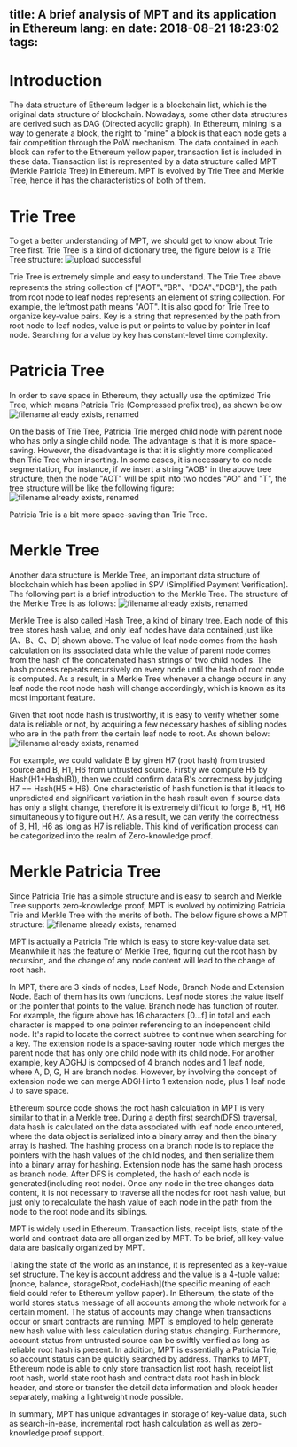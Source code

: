 title: A brief analysis of MPT and its application in Ethereum
lang: en
date: 2018-08-21 18:23:02
tags:
---
# Introduction
The data structure of Ethereum ledger is a blockchain list, which is the original data structure of  blockchain. Nowadays, some other data structures are derived such as DAG (Directed acyclic graph). In Ethereum, mining is a way to generate a block, the right to "mine" a block is that each node gets a fair competition through the PoW mechanism. The data contained in each block can refer to the Ethereum yellow paper, transaction list is included in these data. Transaction list is represented by a data structure called MPT (Merkle Patricia Tree) in Ethereum. MPT is evolved by Trie Tree and Merkle Tree, hence it has the characteristics of both of them.
<!-- more -->

# Trie Tree
To get a better understanding of MPT, we should get to know about Trie Tree first. Trie Tree is a kind of dictionary tree, the figure below is a Trie Tree structure:
![upload successful](/images/pasted-lyd00-14.png)


Trie Tree is extremely simple and easy to understand. The Trie Tree above represents the string collection of ["AOT"、”BR"、"DCA"、”DCB"], the path from root node to leaf nodes represents an element of string collection. For example, the leftmost path means "AOT". It is also good for Trie Tree to organize key-value pairs. Key is a string that represented by the path from root node to leaf nodes, value is put or points to value by pointer in leaf node. Searching for a value by key has constant-level time complexity.

# Patricia Tree
In order to save space in Ethereum, they actually use the optimized Trie Tree, which means Patricia Trie (Compressed prefix tree), as shown below
![filename already exists, renamed](/images/pasted-lyd00-15.png)


On the basis of Trie Tree, Patricia Trie merged child node with parent node who has only a single child node. The advantage is that it is more space-saving. However, the disadvantage is that it is slightly more complicated than Trie Tree when inserting. In some cases, it is necessary to do node segmentation, For instance, if we insert a string "AOB" in the above tree structure, then the node "AOT" will be split into two nodes "AO" and "T", the tree structure will be like the following figure:
![filename already exists, renamed](/images/pasted-lyd00-16.png)


Patricia Trie is a bit more space-saving than Trie Tree.

# Merkle Tree
Another data structure is Merkle Tree, an important data structure of blockchain which has been applied in SPV (Simplified Payment Verification). The following part is a brief introduction to the Merkle Tree. The structure of the Merkle Tree is as follows:
![filename already exists, renamed](/images/pasted-lyd00-17.png)


Merkle Tree is also called Hash Tree, a kind of binary tree. Each node of this tree stores hash value, and only leaf nodes have data contained just like [A、B、C、D] shown above. The value of leaf node comes from the hash calculation on its associated data while the value of parent node comes from the hash of the concatenated hash strings of two child nodes. The hash process repeats recursively on every node until the hash of root node is computed. As a result, in a Merkle Tree whenever a change occurs in any leaf node the root node hash will change accordingly, which is known as its most important feature.

Given that root node hash is trustworthy, it is easy to verify whether some data is reliable or not, by acquiring a few necessary hashes of sibling nodes who are in the path from the certain leaf node to root. As shown below:
![filename already exists, renamed](/images/pasted-lyd00-18.png)


For example, we could validate B by given H7 (root hash) from trusted source and B, H1, H6 from untrusted source. Firstly we compute H5 by Hash(H1+Hash(B)), then we could confirm data B's correctness by judging H7 == Hash(H5 + H6). One characteristic of hash function is that it leads to unpredicted and significant variation in the hash result even if source data has only a slight change, therefore it is extremely difficult to forge B, H1, H6 simultaneously to figure out H7. As a result, we can verify the correctness of B, H1, H6 as long as H7 is reliable. This kind of verification process can be categorized into the realm of Zero-knowledge proof.

# Merkle Patricia Tree
Since Patricia Trie has a simple structure and is easy to search and Merkle Tree supports zero-knowledge proof, MPT is evolved by optimizing Patricia Trie and Merkle Tree with the merits of both. The below figure shows a MPT structure:
![filename already exists, renamed](/images/pasted-lyd00-20.png)


MPT is actually a Patricia Trie which is easy to store key-value data set. Meanwhile it has the feature of Merkle Tree, figuring out the root hash by recursion, and the change of any node content will lead to the change of root hash.

In MPT, there are 3 kinds of nodes, Leaf Node, Branch Node and Extension Node. Each of them has its own functions. Leaf node stores the value itself or the pointer that points to the value. Branch node has function of router. For example, the figure above has 16 characters [0…f] in total and each character is mapped to one pointer referencing to an independent child node. It's rapid to locate the correct subtree to continue when searching for a key. The extension node is a space-saving router node which merges the parent node that has only one child node with its child node. For another example, key ADGHJ is composed of 4 branch nodes and 1 leaf node, where A, D, G, H are branch nodes. However, by involving the concept of extension node we can merge ADGH into 1 extension node, plus 1 leaf node J to save space.

Ethereum source code shows the root hash calculation in MPT is very similar to that in a Merkle tree. During a depth first search(DFS) traversal, data hash is calculated on the data associated with leaf node encountered, where the data object is serialized into a binary array and then the binary array is hashed. The hashing process on a branch node is to replace the pointers with the hash values of the child nodes, and then serialize them into a binary array for hashing. Extension node has the same hash process as branch node. After DFS is completed, the hash of each node is generated(including root node). Once any node in the tree changes data content, it is not necessary to traverse all the nodes for root hash value, but just only to recalculate the hash value of each node in the path from the node to the root node and its siblings.

MPT is widely used in Ethereum. Transaction lists, receipt lists, state of the world and contract data are all organized by MPT. To be brief, all key-value data are basically organized by MPT.

Taking the state of the world as an instance, it is represented as a key-value set structure. The key is account address and the value is a 4-tuple value: [nonce, balance, storageRoot, codeHash](the specific meaning of each field could refer to Ethereum yellow paper). In Ethereum, the state of the world stores status message of all accounts among the whole network for a certain moment. The status of accounts may change when transactions occur or smart contracts are running. MPT is employed to help generate new hash value with less calculation during status changing. Furthermore, account status from untrusted source can be swiftly verified as long as reliable root hash is present. In addition, MPT is essentially a Patricia Trie, so account status can be quickly searched by address. Thanks to MPT, Ethereum node is able to only store transaction list root hash, receipt list root hash, world state root hash and contract data root hash in block header, and store or transfer the detail data information and block header separately, making a lightweight node possible.

In summary, MPT has unique advantages in storage of key-value data, such as search-in-ease, incremental root hash calculation as well as zero-knowledge proof support.